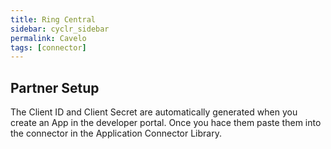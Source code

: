 ```yaml
---
title: Ring Central
sidebar: cyclr_sidebar
permalink: Cavelo
tags: [connector]
---
```


## Partner Setup

The Client ID and Client Secret are automatically generated when you create an App in the developer portal.  Once you hace them paste them into the connector in the Application Connector Library.


